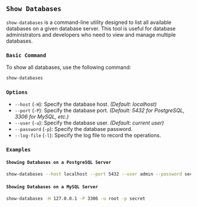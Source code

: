 
## `Show Databases`

`show-databases` is a command-line utility designed to list all available databases on a given database server. This tool is useful for database administrators and developers who need to view and manage multiple databases.

### `Basic Command`

To show all databases, use the following command:

```bash
show-databases
```

### `Options`

- `--host` (`-H`): Specify the database host. *(Default: localhost)*
- `--port` (`-P`): Specify the database port. *(Default: 5432 for PostgreSQL, 3306 for MySQL, etc.)*
- `--user` (`-u`): Specify the database user. *(Default: current user)*
- `--password` (`-p`): Specify the database password.
- `--log-file` (`-l`): Specify the log file to record the operations.

### `Examples`

#### `Showing Databases on a PostgreSQL Server`

```bash
show-databases --host localhost --port 5432 --user admin --password secret
```

#### `Showing Databases on a MySQL Server`

```bash
show-databases -H 127.0.0.1 -P 3306 -u root -p secret
```